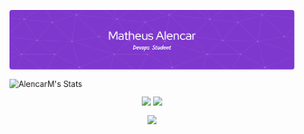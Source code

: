 ![Banner](./profile-purple.png)

![AlencarM's Stats](https://github-readme-stats.vercel.app/api?username=AlencarM&theme=midnight-purple&show_icons=true&hide_border=false&count_private=true)

<p align="center">
  <img src="https://github-readme-stats.vercel.app/api?username=AlencarMatheus&theme=midnight-purple&show_icons=true&hide_border=false&count_private=true" width="45%"/>
  <img src="https://github-readme-streak-stats.herokuapp.com/?user=AlencarMatheus&theme=midnight-purple&hide_border=false" width="45%"/>
</p>

<p align="center">
  <img src="https://github-readme-stats.vercel.app/api/top-langs/?username=AlencarMatheus&theme=midnight-purple&show_icons=true&hide_border=false&layout=compact" width="50%"/>
</p>

